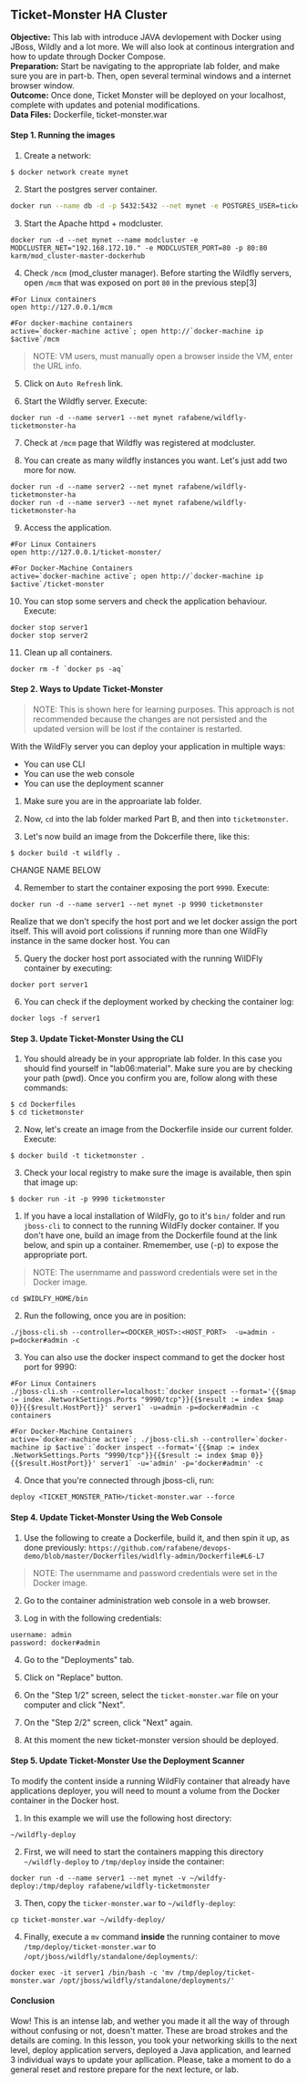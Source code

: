 ## Ticket-Monster HA Cluster
**Objective:** This lab with introduce JAVA devlopement with Docker using JBoss, Wildly and a lot more. We will also look at continous intergration and how to update through Docker Compose.<br>
**Preparation:** Start be navigating to the appropriate lab folder, and make sure you are in part-b. Then, open several terminal windows and a internet browser window.<br>
**Outcome:** Once done, Ticket Monster will be deployed on your localhost, complete with updates and potenial modifications.<br>
**Data Files:** Dockerfile, ticket-monster.war<br>


#### Step 1. Running the images
1. Create a network:

```
$ docker network create mynet
```

2. Start the postgres server container.

```.bash
docker run --name db -d -p 5432:5432 --net mynet -e POSTGRES_USER=ticketmonster -e POSTGRES_PASSWORD=ticketmonster-docker postgres
```

3. Start the Apache httpd + modcluster.

```
docker run -d --net mynet --name modcluster -e MODCLUSTER_NET="192.168.172.10." -e MODCLUSTER_PORT=80 -p 80:80 karm/mod_cluster-master-dockerhub
```

4. Check `/mcm` (mod_cluster manager). Before starting the Wildfly servers, open `/mcm` that was exposed on port `80` in the previous step[3]

```
#For Linux containers
open http://127.0.0.1/mcm 
```
```
#For docker-machine containers
active=`docker-machine active`; open http://`docker-machine ip $active`/mcm 
```

>NOTE: VM users, must manually open a browser inside the VM, enter the URL info.

5. Click on `Auto Refresh` link.

6. Start the Wildfly server. Execute:

```
docker run -d --name server1 --net mynet rafabene/wildfly-ticketmonster-ha
```

7. Check at `/mcm` page that Wildfly was registered at modcluster.

8. You can create as many wildfly instances you want. Let's just add two more for now.

```
docker run -d --name server2 --net mynet rafabene/wildfly-ticketmonster-ha
docker run -d --name server3 --net mynet rafabene/wildfly-ticketmonster-ha
```

9. Access the application.

```
#For Linux Containers
open http://127.0.0.1/ticket-monster/ 
```
```
#For Docker-Machine Containers
active=`docker-machine active`; open http://`docker-machine ip $active`/ticket-monster  
```

10. You can stop some servers and check the application behaviour.
Execute:

```
docker stop server1
docker stop server2
```

11. Clean up all containers.

```
docker rm -f `docker ps -aq`
```  
  
#### Step 2. Ways to Update Ticket-Monster
>NOTE: This is shown here for learning purposes. This approach is not recommended because the changes are not persisted and the updated version will be lost if the container is restarted.

With the WildFly server you can deploy your application in multiple ways:
- You can use CLI
- You can use the web console
- You can use the deployment scanner

1. Make sure you are in the approariate lab folder.

2. Now, `cd` into the lab folder marked Part B, and then into `ticketmonster`.

3. Let's now build an image from the Dokcerfile there, like this:

```
$ docker build -t wildfly .
```

CHANGE NAME BELOW

4. Remember to start the container exposing the port `9990`. Execute:

```
docker run -d --name server1 --net mynet -p 9990 ticketmonster
```

Realize that we don't specify the host port and we let docker assign the port itself. This will avoid port colissions if running more than one WildFly instance in the same docker host. You can 

5. Query the docker host port associated with the running WilDFly container by executing:

```
docker port server1
```

6. You can check if the deployment worked by checking the container log:

```
docker logs -f server1
```

#### Step 3. Update Ticket-Monster Using the CLI
1. You should already be in your appropriate lab folder. In this case you should find yourself in "lab06:material". Make sure you are by checking your path (pwd). Once you confirm you are, follow along with these commands:

```
$ cd Dockerfiles
$ cd ticketmonster
```

2. Now, let's create an image from the Dockerfile inside our current folder. Execute:

```
$ docker build -t ticketmonster .
```

3. Check your local registry to make sure the image is available, then spin that image up:

```
$ docker run -it -p 9990 ticketmonster
```




1. If you have a local installation of WildFly, go to it's `bin/` folder and run `jboss-cli` to connect to the running WildFly docker container. If you don't have one, build an image from the Dockerfile found at the link below, and spin up a container. Rmemember, use (-p) to expose the appropriate port. 
>NOTE: The usernmame and password credentials were set in the Docker image.

```
cd $WIDLFY_HOME/bin
```

2. Run the following, once you are in position:

```
./jboss-cli.sh --controller=<DOCKER_HOST>:<HOST_PORT>  -u=admin -p=docker#admin -c
```

3. You can also use the docker inspect command to get the docker host port for 9990:

```
#For Linux Containers
./jboss-cli.sh --controller=localhost:`docker inspect --format='{{$map := index .NetworkSettings.Ports "9990/tcp"}}{{$result := index $map 0}}{{$result.HostPort}}' server1` -u=admin -p=docker#admin -c containers
```
```
#For Docker-Machine Containers
active=`docker-machine active`; ./jboss-cli.sh --controller=`docker-machine ip $active`:`docker inspect --format='{{$map := index .NetworkSettings.Ports "9990/tcp"}}{{$result := index $map 0}}{{$result.HostPort}}' server1` -u='admin' -p='docker#admin' -c 
```

4. Once that you're connected through jboss-cli, run:

```
deploy <TICKET_MONSTER_PATH>/ticket-monster.war --force
```

#### Step 4. Update Ticket-Monster Using the Web Console
1. Use the following to create a Dockerfile, build it, and then spin it up, as done previously: `https://github.com/rafabene/devops-demo/blob/master/Dockerfiles/widlfly-admin/Dockerfile#L6-L7`
>NOTE: The usernmame and password credentials were set in the Docker image.

2. Go to the container administration web console in a web browser.

3. Log in with the following credentials: 

```
username: admin 
password: docker#admin
```

4. Go to the "Deployments" tab.

5. Click on "Replace" button.

6. On the "Step 1/2" screen, select the `ticket-monster.war` file on your computer and click "Next".

7. On the "Step 2/2" screen, click "Next" again.

8. At this moment the new ticket-monster version should be deployed.

#### Step 5. Update Ticket-Monster Use the Deployment Scanner
To modify the content inside a running WildFly container that already have applications deployer, you will need to mount a volume from the Docker container in the Docker host.

1. In this example we will use the following host directory: 

```
~/wildfly-deploy
```

2. First, we will need to start the containers mapping this directory `~/wildfly-deploy` to `/tmp/deploy` inside the container:

```
docker run -d --name server1 --net mynet -v ~/wildfy-deploy:/tmp/deploy rafabene/wildfly-ticketmonster
```

3. Then, copy the `ticker-monster.war` to `~/wildfly-deploy`:

```
cp ticket-monster.war ~/wildfy-deploy/
```

4. Finally, execute a `mv` command **inside** the running container to move `/tmp/deploy/ticket-monster.war` to `/opt/jboss/wildfly/standalone/deployments/`:

```
docker exec -it server1 /bin/bash -c 'mv /tmp/deploy/ticket-monster.war /opt/jboss/wildfly/standalone/deployments/'
```

#### Conclusion 
Wow! This is an intense lab, and wether you made it all the way of through without confusing or not, doesn't matter. These are broad strokes and the details are coming. In this lesson, you took your networking skills to the next level, deploy application servers, deployed a Java application, and learned 3 individual ways to update your apllication. Please, take a moment to do a general reset and restore prepare for the next lecture, or lab. 